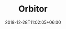 ---
title: "Orbitor"
date: 2018-12-28T11:02:05+06:00 
premium: true
# type don't remove or customize
type : "docs"
---